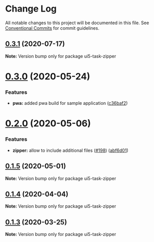 # Change Log

All notable changes to this project will be documented in this file.
See [Conventional Commits](https://conventionalcommits.org) for commit guidelines.

## [0.3.1](https://github.com/petermuessig/ui5-ecosystem-showcase/compare/ui5-task-zipper@0.3.0...ui5-task-zipper@0.3.1) (2020-07-17)

**Note:** Version bump only for package ui5-task-zipper





# [0.3.0](https://github.com/petermuessig/ui5-ecosystem-showcase/compare/ui5-task-zipper@0.2.0...ui5-task-zipper@0.3.0) (2020-05-24)


### Features

* **pwa:** added pwa build for sample application ([c36baf2](https://github.com/petermuessig/ui5-ecosystem-showcase/commit/c36baf24ed93e4e3634374c7ddcd426b8818876f))





# [0.2.0](https://github.com/petermuessig/ui5-ecosystem-showcase/compare/ui5-task-zipper@0.1.5...ui5-task-zipper@0.2.0) (2020-05-06)


### Features

* **zipper:** allow to include additional files ([#198](https://github.com/petermuessig/ui5-ecosystem-showcase/issues/198)) ([abf6d01](https://github.com/petermuessig/ui5-ecosystem-showcase/commit/abf6d016d955a49763c59ac508b6267a760052e9))





## [0.1.5](https://github.com/petermuessig/ui5-ecosystem-showcase/compare/ui5-task-zipper@0.1.4...ui5-task-zipper@0.1.5) (2020-05-01)

**Note:** Version bump only for package ui5-task-zipper





## [0.1.4](https://github.com/petermuessig/ui5-ecosystem-showcase/compare/ui5-task-zipper@0.1.3...ui5-task-zipper@0.1.4) (2020-04-04)

**Note:** Version bump only for package ui5-task-zipper





## [0.1.3](https://github.com/petermuessig/ui5-ecosystem-showcase/compare/ui5-task-zipper@0.1.2...ui5-task-zipper@0.1.3) (2020-03-25)

**Note:** Version bump only for package ui5-task-zipper
